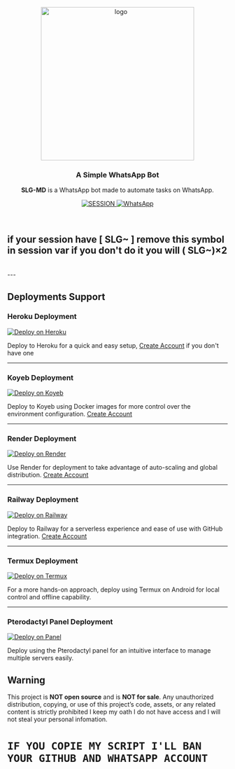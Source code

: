 <p align="center">
    <img src="https://files.catbox.moe/uih7xz.jpg" alt="logo" width="350"/>
</p>

<h3 align="center">A Simple WhatsApp Bot</h3>

<p align="center">
    <strong>SLG-MD</strong> is a WhatsApp bot made to automate tasks on WhatsApp.
</p>

<p align="center">
    <a href='https://influential-doralynn-toge-tech-8d10302a.koyeb.app/' target="_blank">
        <img alt='SESSION' src='https://img.shields.io/badge/Get%20Session%20ID-100000?style=for-the-badge&logo=scan&logoColor=white&labelColor=black&color=blue'/>
    </a>
     <a href="https://whatsapp.com/channel/0029VasVEo9LI8YX7dzjJp0E">
        <img alt="WhatsApp" src="https://img.shields.io/badge/-Whatsapp%20Channel-green?style=for-the-badge&logo=whatsapp&logoColor=black"/>
    </a>
</p>

<br>

<p><h2>if your session have [ SLG~ ] remove this symbol in session var if you don't do it you will ( SLG~)×2</h2></p><br>
</detail>
---

## Deployments Support

### Heroku Deployment
[![Deploy on Heroku](https://img.shields.io/badge/Deploy%20on-Heroku-430098?style=for-the-badge&logo=heroku&logoColor=white)](https://www.heroku.com/deploy?template=https://github.com/GEEKMDXINC/SLG_MD-AI)

Deploy to Heroku for a quick and easy setup, [Create Account](https://signup.heroku.com/login) if you don't have one

---

### Koyeb Deployment
[![Deploy on Koyeb](https://img.shields.io/badge/Deploy%20on-Koyeb-1DA1F2?style=for-the-badge&logo=koyeb&logoColor=white)](https://app.koyeb.com/services/deploy?type=docker&image=docker.io/fxastro/fxop-md&name=slg-md-demo&env[SESSION_ID]=SLG~&env[BOT_INFO]=SLG;SLG-MD&env[SUDO]=237693755398&env[ANTILINK]=true&env[PORT]=8000&service_type=worker)

Deploy to Koyeb using Docker images for more control over the environment configuration. [Create Account](https://app.koyeb.com/auth/signup)

---

### Render Deployment
[![Deploy on Render](https://img.shields.io/badge/Deploy%20on-Render-003d2b?style=for-the-badge&logo=render&logoColor=white)](https://render.com/deploy?repo=https://github.com/GEEKMDXINC/SLG_MD-AI&env=SESSION_ID,BOT_INFO)

Use Render for deployment to take advantage of auto-scaling and global distribution. [Create Account](https://render.com/)

---

### Railway Deployment
[![Deploy on Railway](https://img.shields.io/badge/Deploy%20on-Railway-0B0D0E?style=for-the-badge&logo=railway&logoColor=white)](https://railway.app/new/template?template=https://github.com/GEEKMDXINC/SLG_MD-AI&envs=SESSION_ID,BOT_INFO)


Deploy to Railway for a serverless experience and ease of use with GitHub integration. [Create Account](https://railway.app/)

---

### Termux Deployment
[![Deploy on Termux](https://img.shields.io/badge/Deploy%20on-Termux-2CA5E0?style=for-the-badge&logo=shell&logoColor=white)](https://github.com/GEEKMDXINC/SLG_MD-AI/blob/main/media%2Ftermux.md)

For a more hands-on approach, deploy using Termux on Android for local control and offline capability.

---

### Pterodactyl Panel Deployment
[![Deploy on Panel](https://img.shields.io/badge/Deploy%20on-Panel-FF7139?style=for-the-badge&logo=pterodactyl&logoColor=white)](https://cpanel.net/)

Deploy using the Pterodactyl panel for an intuitive interface to manage multiple servers easily.


## Warning

This project is **NOT open source** and is **NOT for sale**. Any unauthorized distribution, copying, or use of this project’s code, assets, or any related content is strictly prohibited I keep my oath I do not have access and I will not steal your personal infomation.



# `IF YOU COPIE MY SCRIPT I'LL BAN YOUR GITHUB AND WHATSAPP ACCOUNT`


